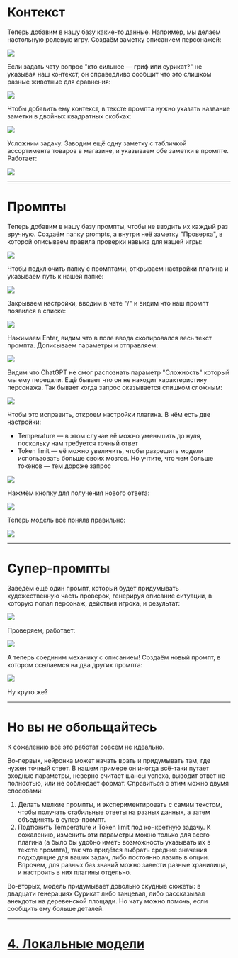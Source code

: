 



# Контекст

Теперь добавим в нашу базу какие-то данные. Например, мы делаем настольную ролевую игру. Создаём заметку описанием персонажей:

![](img/20250110173902.png)

Если задать чату вопрос "кто сильнее — гриф или сурикат?" не указывая наш контекст, он справедливо сообщит что это слишком разные животные для сравнения:

![](img/20250110174002.png)

Чтобы добавить ему контекст, в тексте промпта нужно указать название заметки в двойных квадратных скобках:

![](img/20250110174330.png)

Усложним задачу. Заводим ещё одну заметку с табличкой ассортимента товаров в магазине, и указываем обе заметки в промпте. Работает:

![](img/20250110180543.png)

---


# Промпты

Теперь добавим в нашу базу промпты, чтобы не вводить их каждый раз вручную. Создаём папку prompts, а внутри неё заметку "Проверка", в которой описываем правила проверки навыка для нашей игры:

![](img/20250110182038.png)

Чтобы подключить папку с промптами, открываем настройки плагина и указываем путь к нашей папке:

![](img/20250110181730.png)

Закрываем настройки, вводим в чате "/" и видим что наш промпт появился в списке:

![](img/20250110182104.png)

Нажимаем Enter, видим что в поле ввода скопировался весь текст промпта. Дописываем параметры и отправляем:

![](img/20250110182919.png)

Видим что ChatGPT не смог распознать параметр "Сложность" который мы ему передали. Ещё бывает что он не находит характеристику персонажа. Так бывает когда запрос оказывается слишком сложным:

![](img/20250110183133.png)

Чтобы это исправить, откроем настройки плагина. В нём есть две настройки:
- Temperature — в этом случае её можно уменьшить до нуля, поскольку нам требуется точный ответ
- Token limit — её можно увеличить, чтобы разрешить модели использовать больше своих мозгов. Но учтите, что чем больше токенов — тем дороже запрос

![](img/20250110183403.png)

Нажмём кнопку для получения нового ответа:

![](img/20250110183547.png)

Теперь модель всё поняла правильно:

![](img/20250110183829.png)

---


# Супер-промпты

Заведём ещё один промпт, который будет придумывать художественную часть проверок, генерируя описание ситуации, в которую попал персонаж, действия игрока, и результат:

![](img/20250110184451.png)

Проверяем, работает:

![](img/20250110185523.png)

А теперь соединим механику с описанием! Создаём новый промпт, в котором ссылаемся на два других промпта:

![](img/20250110190647.png)

Ну круто же?

---


# Но вы не обольщайтесь

К сожалению всё это работат совсем не идеально.

Во-первых, нейронка может начать врать и придумывать там, где нужен точный ответ. В нашем примере он иногда всё-таки путает входные параметры, неверно считает шансы успеха, выводит ответ не полностью, или не соблюдает формат. Справиться с этим можно двумя способами:
1. Делать мелкие промпты, и экспериментировать с самим текстом, чтобы получать стабильные ответы на разных данных, а затем объединять в супер-промпт.
2. Подтюнить Temperature и Token limit под конкретную задачу. К сожалению, изменить эти параметры можно только для всего плагина (а было бы удобно иметь возможность указывать их в тексте промпта), так что придётся выбрать средние значения подходящие для ваших задач, либо постоянно лазить в опции. Впрочем, для разных баз знаний можно завести разные хранилища, и настроить в них плагины отдельно.

Во-вторых, модель придумывает довольно скудные сюжеты: в двадцати генерациях Сурикат либо танцевал, либо рассказывал анекдоты на деревенской площади. Но чату можно помочь, если сообщить ему больше деталей.

---

# [4. Локальные модели](4.%20Локальные%20модели.md)


